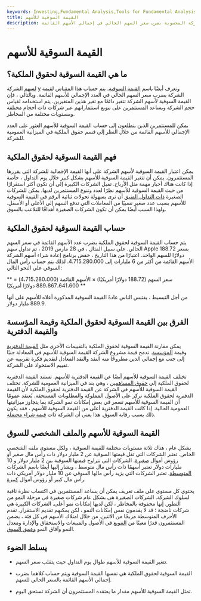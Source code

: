 ```yaml
---
keywords: Investing,Fundamental Analysis,Tools for Fundamental Analysis,Tools
title: القيمة السوقية للأسهم
description: القيمة السوقية لحقوق الملكية هي القيمة الإجمالية بالدولار لحقوق ملكية الشركة المحسوبة بضرب سعر السهم الحالي في إجمالي الأسهم القائمة.
---
```


# القيمة السوقية للأسهم
## ما هي القيمة السوقية لحقوق الملكية؟

[لسهم](/equity) الشركة [y](/equity) وتعرف أيضًا باسم [القيمة السوقية](/marketcapitalization). يتم حساب هذا المقياس لقيمة الشركة بضرب سعر السهم الحالي في العدد الإجمالي للأسهم القائمة. وبالتالي ، فإن القيمة السوقية لأسهم الشركة تتغير دائمًا مع تغير هذين المتغيرين. يتم استخدامه لقياس حجم الشركة ويساعد المستثمرين على تنويع استثماراتهم عبر شركات ذات أحجام مختلفة ومستويات مختلفة من المخاطر.

يمكن للمستثمرين الذين يتطلعون إلى حساب القيمة السوقية للأسهم العثور على العدد الإجمالي للأسهم القائمة من خلال النظر إلى قسم حقوق الملكية في الميزانية العمومية للشركة.

## فهم القيمة السوقية لحقوق الملكية

يمكن اعتبار القيمة السوقية لأسهم الشركة على أنها القيمة الإجمالية للشركة التي يقررها المستثمرون. يمكن أن تتغير القيمة السوقية للأسهم بشكل كبير خلال يوم التداول ، خاصة إذا كانت هناك أخبار مهمة مثل الأرباح. تميل الشركات الكبيرة إلى أن تكون أكثر استقرارًا من حيث القيمة السوقية للأسهم نظرًا لعدد وتنوع المستثمرين لديها. يمكن للشركات الصغيرة [ذات التداول الضيق](/thinly-traded) أن ترى بسهولة تحولات ثنائية الرقم في القيمة السوقية للأسهم بسبب عدد صغير نسبيًا من المعاملات التي تدفع السهم إلى الأعلى أو الأسفل. ولهذا السبب أيضًا يمكن أن تكون الشركات الصغيرة أهدافًا للتلاعب بالسوق.

## حساب القيمة السوقية لحقوق الملكية

يتم حساب القيمة السوقية لحقوق الملكية بضرب عدد الأسهم القائمة في سعر السهم الحالي. على سبيل المثال ، في 28 مارس 2019 ، تم تداول سهم Apple بسعر 188.72 دولارًا للسهم الواحد. اعتبارًا من هذا التاريخ ، خفض برنامج إعادة شراء أسهم الشركة الأسهم القائمة من أكثر من 6 مليارات إلى 4.715.280.000. لذلك يتم حساب رأس المال السوقي على النحو التالي:

** سعر السهم (188.72 دولارًا أمريكيًا) × الأسهم القائمة (4،715،280،000) = 889،867،641،600 دولارًا أمريكيًا **

من أجل التبسيط ، يقتبس الناس عادةً القيمة السوقية المذكورة أعلاه للأسهم على أنها 889.9 مليار دولار.

## الفرق بين القيمة السوقية لحقوق الملكية وقيمة المؤسسة والقيمة الدفترية

يمكن مقارنة القيمة السوقية لحقوق الملكية بالتقييمات الأخرى مثل [القيمة الدفترية](/bookvalue) وقيمة [المؤسسة](/enterprisevalue). تدمج قيمة مشروع الشركة القيمة السوقية للأسهم في المعادلة جنبًا إلى جنب مع إجمالي الدين مطروحًا منه النقد والنقد المعادل لتقديم فكرة تقريبية عن تقييم الاستحواذ على الشركة.

تختلف القيمة السوقية للأسهم أيضًا عن القيمة الدفترية للأسهم. تستند القيمة الدفترية لحقوق الملكية إلى [حقوق المساهمين](/stockholdersequity) ، وهي بند في الميزانية العمومية للشركة. تختلف القيمة السوقية للأسهم في الشركة عن القيمة الدفترية لحقوق الملكية لأن القيمة الدفترية لحقوق الملكية تركز على الأصول المملوكة والمطلوبات المستحقة. يُعتقد عمومًا أن القيمة السوقية للأسهم تسعر في بعض إمكانات نمو الشركة بما يتجاوز ميزانيتها العمومية الحالية. إذا كانت القيمة الدفترية أعلى من القيمة السوقية للأسهم ، فقد يكون ذلك بسبب رقابة السوق. هذا يعني أن الشركة ذات [قيمة شراء محتملة](/valueinvesting).

## القيمة السوقية للأسهم والملف الشخصي للسوق

بشكل عام ، هناك ثلاثة مستويات مختلفة للقيمة السوقية ، ولكل مستوى ملفه الشخصي الخاص. تعتبر الشركات التي تقل قيمتها السوقية عن 2 مليار دولار ذات رأس مال صغير أو رؤوس أموال [صغيرة](/small-cap). الشركات التي تتراوح قيمتها السوقية بين 2 مليار دولار و 10 مليارات دولار تعتبر أسهمًا ذات رأس مال متوسط ، ويشار إليها أيضًا باسم الشركات [المتوسطة](/midcapstock). تعتبر الشركات التي يزيد رأس مالها السوقي عن 10 مليار دولار أمريكي ذات رأس مال كبير أو رؤوس أموال [كبيرة](/large-cap).

يحتوي كل مستوى على ملف تعريف يمكن أن يساعد المستثمرين في اكتساب نظرة ثاقبة لسلوك الشركة. الشركات الصغيرة هي بشكل عام شركات صغيرة في مرحلة النمو من التطور. إنها محفوفة بالمخاطر ، لكن لديها إمكانات نمو أعلى. الشركات الكبيرة هي شركات ناضجة ؛ قد لا يقدمون نفس إمكانات النمو ، لكن يمكنهم تقديم الاستقرار. تقدم الأحرف المتوسطة مزيجًا من الاثنين. من خلال امتلاك الأسهم في كل فئة ، يضمن المستثمرون قدرًا معينًا من [التنويع](/diversification) في الأصول والمبيعات والاستحقاق والإدارة ومعدل النمو وآفاق النمو [وعمق السوق](/marketdepth).

## يسلط الضوء

- تتغير القيمة السوقية للأسهم طوال يوم التداول حيث يتقلب سعر السهم.

- القيمة السوقية لحقوق الملكية هي نفسها القيمة السوقية ويتم حساب كلاهما بضرب إجمالي الأسهم القائمة بالسعر الحالي للسهم.

- تمثل القيمة السوقية للأسهم مقدار ما يعتقده المستثمرون أن الشركة تستحق اليوم.

